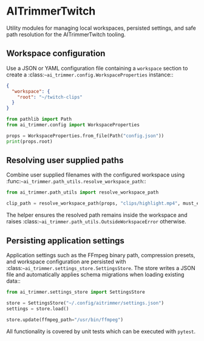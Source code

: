 # AITrimmerTwitch

Utility modules for managing local workspaces, persisted settings, and safe path
resolution for the AITrimmerTwitch tooling.

## Workspace configuration

Use a JSON or YAML configuration file containing a ``workspace`` section to
create a :class:`~ai_trimmer.config.WorkspaceProperties` instance::

```json
{
  "workspace": {
    "root": "~/twitch-clips"
  }
}
```

```python
from pathlib import Path
from ai_trimmer.config import WorkspaceProperties

props = WorkspaceProperties.from_file(Path("config.json"))
print(props.root)
```

## Resolving user supplied paths

Combine user supplied filenames with the configured workspace using
:func:`~ai_trimmer.path_utils.resolve_workspace_path`::

```python
from ai_trimmer.path_utils import resolve_workspace_path

clip_path = resolve_workspace_path(props, "clips/highlight.mp4", must_exist=True)
```

The helper ensures the resolved path remains inside the workspace and raises
:class:`~ai_trimmer.path_utils.OutsideWorkspaceError` otherwise.

## Persisting application settings

Application settings such as the FFmpeg binary path, compression presets, and
workspace configuration are persisted with
:class:`~ai_trimmer.settings_store.SettingsStore`.  The store writes a JSON file
and automatically applies schema migrations when loading existing data::

```python
from ai_trimmer.settings_store import SettingsStore

store = SettingsStore("~/.config/aitrimmer/settings.json")
settings = store.load()

store.update(ffmpeg_path="/usr/bin/ffmpeg")
```

All functionality is covered by unit tests which can be executed with ``pytest``.
